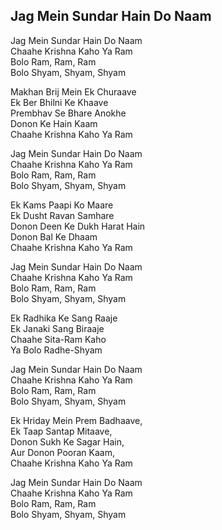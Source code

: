 ## Jag Mein Sundar Hain Do Naam


Jag Mein Sundar Hain Do Naam  
Chaahe Krishna Kaho Ya Ram  
Bolo Ram, Ram, Ram  
Bolo Shyam, Shyam, Shyam

Makhan Brij Mein Ek Churaave  
Ek Ber Bhilni Ke Khaave  
Prembhav Se Bhare Anokhe  
Donon Ke Hain Kaam  
Chaahe Krishna Kaho Ya Ram

Jag Mein Sundar Hain Do Naam  
Chaahe Krishna Kaho Ya Ram  
Bolo Ram, Ram, Ram  
Bolo Shyam, Shyam, Shyam

Ek Kams Paapi Ko Maare  
Ek Dusht Ravan Samhare  
Donon Deen Ke Dukh Harat Hain  
Donon Bal Ke Dhaam  
Chaahe Krishna Kaho Ya Ram

Jag Mein Sundar Hain Do Naam  
Chaahe Krishna Kaho Ya Ram  
Bolo Ram, Ram, Ram  
Bolo Shyam, Shyam, Shyam

Ek Radhika Ke Sang Raaje  
Ek Janaki Sang Biraaje  
Chaahe Sita-Ram Kaho  
Ya Bolo Radhe-Shyam

Jag Mein Sundar Hain Do Naam  
Chaahe Krishna Kaho Ya Ram  
Bolo Ram, Ram, Ram  
Bolo Shyam, Shyam, Shyam

Ek Hriday Mein Prem Badhaave,  
Ek Taap Santap Mitaave,  
Donon Sukh Ke Sagar Hain,  
Aur Donon Pooran Kaam,  
Chaahe Krishna Kaho Ya Ram

Jag Mein Sundar Hain Do Naam  
Chaahe Krishna Kaho Ya Ram  
Bolo Ram, Ram, Ram  
Bolo Shyam, Shyam, Shyam

